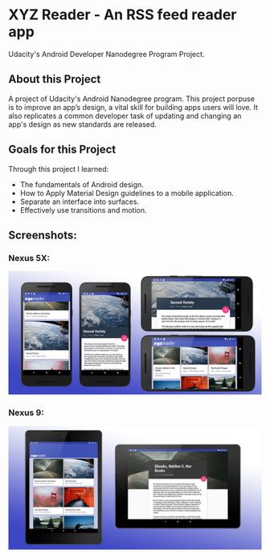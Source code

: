 # XYZ Reader - An RSS feed reader app
Udacity's Android Developer Nanodegree Program Project.

## About this Project
A project of Udacity's Android Nanodegree program.
This project porpuse is to improve an app’s design, a vital skill for building apps users will love. It also replicates a common developer task of updating and changing an app's design as new standards are released.

## Goals for this Project
Through this project I learned:
- The fundamentals of Android design.
- How to Apply Material Design guidelines to a mobile application.
- Separate an interface into surfaces.
- Effectively use transitions and motion.

## Screenshots:
### Nexus 5X:
<img src="https://github.com/roiAttia/XYZReader/blob/master/XYZReader/screenshots/Nexus5X.jpg" />

### Nexus 9:
<img src="https://github.com/roiAttia/XYZReader/blob/master/XYZReader/screenshots/Nexus9.jpg" />

